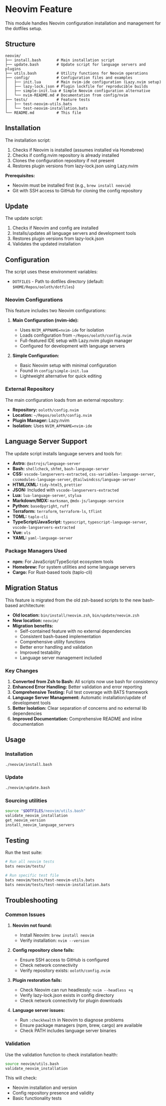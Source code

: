 # Neovim Feature

This module handles Neovim configuration installation and management for the dotfiles setup.

## Structure

```
neovim/
├── install.bash       # Main installation script
├── update.bash        # Update script for language servers and plugins
├── utils.bash         # Utility functions for Neovim operations
├── config/            # Configuration files and examples
│   ├── init.lua       # Main nvim-ide configuration (Lazy.nvim setup)
│   ├── lazy-lock.json # Plugin lockfile for reproducible builds
│   ├── simple-init.lua # Simple Neovim configuration alternative
│   └── nvim-README.md # Documentation from config/nvim
├── tests/             # Feature tests
│   ├── test-neovim-utils.bats
│   └── test-neovim-installation.bats
└── README.md          # This file
```

## Installation

The installation script:

1. Checks if Neovim is installed (assumes installed via Homebrew)
2. Checks if config.nvim repository is already installed
3. Clones the configuration repository if not present
4. Restores plugin versions from lazy-lock.json using Lazy.nvim

**Prerequisites:**

- Neovim must be installed first (e.g., `brew install neovim`)
- Git with SSH access to GitHub for cloning the config repository

## Update

The update script:

1. Checks if Neovim and config are installed
2. Installs/updates all language servers and development tools
3. Restores plugin versions from lazy-lock.json
4. Validates the updated installation

## Configuration

The script uses these environment variables:

- `DOTFILES` - Path to dotfiles directory (default: `$HOME/Repos/ooloth/dotfiles`)

### Neovim Configurations

This feature includes two Neovim configurations:

1. **Main Configuration (nvim-ide):**
   - Uses `NVIM_APPNAME=nvim-ide` for isolation
   - Loads configuration from `~/Repos/ooloth/config.nvim`
   - Full-featured IDE setup with Lazy.nvim plugin manager
   - Configured for development with language servers

2. **Simple Configuration:**
   - Basic Neovim setup with minimal configuration
   - Found in `config/simple-init.lua`
   - Lightweight alternative for quick editing

### External Repository

The main configuration loads from an external repository:

- **Repository:** `ooloth/config.nvim`
- **Location:** `~/Repos/ooloth/config.nvim`
- **Plugin Manager:** Lazy.nvim
- **Isolation:** Uses `NVIM_APPNAME=nvim-ide`

## Language Server Support

The update script installs language servers and tools for:

- **Astro:** `@astrojs/language-server`
- **Bash:** `shellcheck`, `shfmt`, `bash-language-server`
- **CSS:** `vscode-langservers-extracted`, `css-variables-language-server`, `cssmodules-language-server`, `@tailwindcss/language-server`
- **HTML/XML:** `tidy-html5`, `prettier`
- **JSON:** Included with `vscode-langservers-extracted`
- **Lua:** `lua-language-server`, `stylua`
- **Markdown/MDX:** `marksman`, `@mdx-js/language-service`
- **Python:** `basedpyright`, `ruff`
- **Terraform:** `terraform`, `terraform-ls`, `tflint`
- **TOML:** `taplo-cli`
- **TypeScript/JavaScript:** `typescript`, `typescript-language-server`, `vscode-langservers-extracted`
- **Vue:** `vls`
- **YAML:** `yaml-language-server`

### Package Managers Used

- **npm:** For JavaScript/TypeScript ecosystem tools
- **Homebrew:** For system utilities and some language servers
- **Cargo:** For Rust-based tools (taplo-cli)

## Migration Status

This feature is migrated from the old zsh-based scripts to the new bash-based architecture:

- **Old location:** `bin/install/neovim.zsh`, `bin/update/neovim.zsh`
- **New location:** `neovim/`
- **Migration benefits:**
  - Self-contained feature with no external dependencies
  - Consistent bash-based implementation
  - Comprehensive utility functions
  - Better error handling and validation
  - Improved testability
  - Language server management included

### Key Changes

1. **Converted from Zsh to Bash:** All scripts now use bash for consistency
2. **Enhanced Error Handling:** Better validation and error reporting
3. **Comprehensive Testing:** Full test coverage with BATS framework
4. **Language Server Management:** Automatic installation/update of development tools
5. **Better Isolation:** Clear separation of concerns and no external lib dependencies
6. **Improved Documentation:** Comprehensive README and inline documentation

## Usage

### Installation

```bash
./neovim/install.bash
```

### Update

```bash
./neovim/update.bash
```

### Sourcing utilities

```bash
source "$DOTFILES/neovim/utils.bash"
validate_neovim_installation
get_neovim_version
install_neovim_language_servers
```

## Testing

Run the test suite:

```bash
# Run all neovim tests
bats neovim/tests/

# Run specific test file
bats neovim/tests/test-neovim-utils.bats
bats neovim/tests/test-neovim-installation.bats
```

## Troubleshooting

### Common Issues

1. **Neovim not found:**
   - Install Neovim: `brew install neovim`
   - Verify installation: `nvim --version`

2. **Config repository clone fails:**
   - Ensure SSH access to GitHub is configured
   - Check network connectivity
   - Verify repository exists: `ooloth/config.nvim`

3. **Plugin restoration fails:**
   - Check Neovim can run headlessly: `nvim --headless +q`
   - Verify lazy-lock.json exists in config directory
   - Check network connectivity for plugin downloads

4. **Language server issues:**
   - Run `:checkhealth` in Neovim to diagnose problems
   - Ensure package managers (npm, brew, cargo) are available
   - Check PATH includes language server binaries

### Validation

Use the validation function to check installation health:

```bash
source neovim/utils.bash
validate_neovim_installation
```

This will check:

- Neovim installation and version
- Config repository presence and validity
- Basic functionality tests

